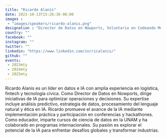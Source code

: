 ```yaml
---
title: "Ricardo Alanís"
date: 2023-10-13T15:26:36-06:00
images : 
 - "images/speakers/ricardo-alanis.png"
designation : "Director de Datos en Nowports, Voluntario en Codeando Mexico"
country: ""
facebook: ""
instagram: ""
twitter: ""
linkedin: "https://www.linkedin.com/in/ricalanis/"
github: ""
events: 
 - 2023mty
 - 2024mty
 - 2025mty
---
```


Ricardo Alanis es un líder en datos e IA con amplia experiencia en logística, fintech y tecnología cívica. Como Director de Datos en Nowports, dirige iniciativas de IA para optimizar operaciones y decisiones. Su expertise incluye análisis predictivo, estrategia de datos, procesamiento del lenguaje natural y ética en IA. Ricardo promueve el avance de la IA mediante implementación práctica y participación en conferencias y hackathones. Como educador, imparte cursos de ciencia de datos en la UNAM y ha colaborado en programas internacionales. Su pasión es explorar el potencial de la IA para enfrentar desafíos globales y transformar industrias.